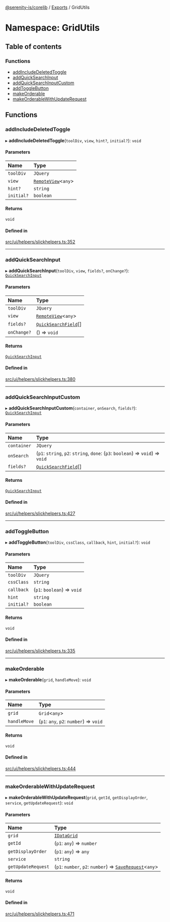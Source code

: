 [@serenity-is/corelib](../README.md) / [Exports](../modules.md) / GridUtils

# Namespace: GridUtils

## Table of contents

### Functions

- [addIncludeDeletedToggle](GridUtils.md#addincludedeletedtoggle)
- [addQuickSearchInput](GridUtils.md#addquicksearchinput)
- [addQuickSearchInputCustom](GridUtils.md#addquicksearchinputcustom)
- [addToggleButton](GridUtils.md#addtogglebutton)
- [makeOrderable](GridUtils.md#makeorderable)
- [makeOrderableWithUpdateRequest](GridUtils.md#makeorderablewithupdaterequest)

## Functions

### addIncludeDeletedToggle

▸ **addIncludeDeletedToggle**(`toolDiv`, `view`, `hint?`, `initial?`): `void`

#### Parameters

| Name | Type |
| :------ | :------ |
| `toolDiv` | `JQuery` |
| `view` | [`RemoteView`](../classes/RemoteView.md)<`any`\> |
| `hint?` | `string` |
| `initial?` | `boolean` |

#### Returns

`void`

#### Defined in

[src/ui/helpers/slickhelpers.ts:352](https://github.com/serenity-is/serenity/blob/master/packages/corelib/src/ui/helpers/slickhelpers.ts#L352)

___

### addQuickSearchInput

▸ **addQuickSearchInput**(`toolDiv`, `view`, `fields?`, `onChange?`): [`QuickSearchInput`](../classes/QuickSearchInput.md)

#### Parameters

| Name | Type |
| :------ | :------ |
| `toolDiv` | `JQuery` |
| `view` | [`RemoteView`](../classes/RemoteView.md)<`any`\> |
| `fields?` | [`QuickSearchField`](../interfaces/QuickSearchField.md)[] |
| `onChange?` | () => `void` |

#### Returns

[`QuickSearchInput`](../classes/QuickSearchInput.md)

#### Defined in

[src/ui/helpers/slickhelpers.ts:380](https://github.com/serenity-is/serenity/blob/master/packages/corelib/src/ui/helpers/slickhelpers.ts#L380)

___

### addQuickSearchInputCustom

▸ **addQuickSearchInputCustom**(`container`, `onSearch`, `fields?`): [`QuickSearchInput`](../classes/QuickSearchInput.md)

#### Parameters

| Name | Type |
| :------ | :------ |
| `container` | `JQuery` |
| `onSearch` | (`p1`: `string`, `p2`: `string`, `done`: (`p3`: `boolean`) => `void`) => `void` |
| `fields?` | [`QuickSearchField`](../interfaces/QuickSearchField.md)[] |

#### Returns

[`QuickSearchInput`](../classes/QuickSearchInput.md)

#### Defined in

[src/ui/helpers/slickhelpers.ts:427](https://github.com/serenity-is/serenity/blob/master/packages/corelib/src/ui/helpers/slickhelpers.ts#L427)

___

### addToggleButton

▸ **addToggleButton**(`toolDiv`, `cssClass`, `callback`, `hint`, `initial?`): `void`

#### Parameters

| Name | Type |
| :------ | :------ |
| `toolDiv` | `JQuery` |
| `cssClass` | `string` |
| `callback` | (`p1`: `boolean`) => `void` |
| `hint` | `string` |
| `initial?` | `boolean` |

#### Returns

`void`

#### Defined in

[src/ui/helpers/slickhelpers.ts:335](https://github.com/serenity-is/serenity/blob/master/packages/corelib/src/ui/helpers/slickhelpers.ts#L335)

___

### makeOrderable

▸ **makeOrderable**(`grid`, `handleMove`): `void`

#### Parameters

| Name | Type |
| :------ | :------ |
| `grid` | `Grid`<`any`\> |
| `handleMove` | (`p1`: `any`, `p2`: `number`) => `void` |

#### Returns

`void`

#### Defined in

[src/ui/helpers/slickhelpers.ts:444](https://github.com/serenity-is/serenity/blob/master/packages/corelib/src/ui/helpers/slickhelpers.ts#L444)

___

### makeOrderableWithUpdateRequest

▸ **makeOrderableWithUpdateRequest**(`grid`, `getId`, `getDisplayOrder`, `service`, `getUpdateRequest`): `void`

#### Parameters

| Name | Type |
| :------ | :------ |
| `grid` | [`IDataGrid`](../interfaces/IDataGrid.md) |
| `getId` | (`p1`: `any`) => `number` |
| `getDisplayOrder` | (`p1`: `any`) => `any` |
| `service` | `string` |
| `getUpdateRequest` | (`p1`: `number`, `p2`: `number`) => [`SaveRequest`](../interfaces/SaveRequest.md)<`any`\> |

#### Returns

`void`

#### Defined in

[src/ui/helpers/slickhelpers.ts:471](https://github.com/serenity-is/serenity/blob/master/packages/corelib/src/ui/helpers/slickhelpers.ts#L471)
